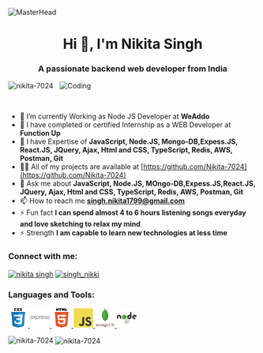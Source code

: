 ![MasterHead](https://www.techdigitalworld.com/images/new/Web-Development-Company.png)
<h1 align="center">Hi 👋, I'm Nikita Singh</h1>
<h3 align="center">A passionate backend web developer from India</h3>
<img align="right" alt="Coding" width="400" src="https://www.perfectlancer.com/blog/wp-content/uploads/2020/12/4709729-1024x1024.jpg">

<p align="left"> <img src="https://komarev.com/ghpvc/?username=nikita-7024&label=Profile%20views&color=0e75b6&style=flat" alt="nikita-7024" /> </p>

<p align="left"> <a href="https://twitter.com/" target="blank"><img src="https://img.shields.io/twitter/follow/?logo=twitter&style=for-the-badge" alt="" /></a> </p>

- 🔭 I’m currently Working as Node JS Developer at **WeAddo**
- 🔭 I have completed or certified Internship as a WEB Developer at **Function Up**
- 🌱 I have Expertise of **JavaScript, Node.JS, Mongo-DB,Expess.JS, React.JS, JQuery, Ajax, Html and CSS, TypeScript, Redis, AWS, Postman, Git**
- 👨‍💻 All of my projects are available at [https://github.com/Nikita-7024](https://github.com/Nikita-7024)
- 💬 Ask me about **JavaScript, Node.JS, MOngo-DB,Expess.JS,React.JS, JQuery, Ajax, Html and CSS, TypeScript, Redis, AWS, Postman, Git**
- 📫 How to reach me **singh.nikita1799@gmail.com**
- ⚡ Fun fact **I can spend almost 4 to 6 hours listening songs everyday and love sketching to relax my mind**
- ⚡ Strength **I am capable to learn new technologies at less time**

<h3 align="left">Connect with me:</h3>
<p align="left">
<a href="https://linkedin.com/in/nikita singh" target="blank"><img align="center" src="https://raw.githubusercontent.com/rahuldkjain/github-profile-readme-generator/master/src/images/icons/Social/linked-in-alt.svg" alt="nikita singh" height="30" width="40" /></a>
<a href="https://instagram.com/singh_nikki" target="blank"><img align="center" src="https://raw.githubusercontent.com/rahuldkjain/github-profile-readme-generator/master/src/images/icons/Social/instagram.svg" alt="singh_nikki" height="30" width="40" /></a>
</p>

<h3 align="left">Languages and Tools:</h3>
<p align="left"> <a href="https://www.w3schools.com/css/" target="_blank" rel="noreferrer"> <img src="https://raw.githubusercontent.com/devicons/devicon/master/icons/css3/css3-original-wordmark.svg" alt="css3" width="40" height="40"/> </a> <a href="https://expressjs.com" target="_blank" rel="noreferrer"> <img src="https://raw.githubusercontent.com/devicons/devicon/master/icons/express/express-original-wordmark.svg" alt="express" width="40" height="40"/> </a> <a href="https://www.w3.org/html/" target="_blank" rel="noreferrer"> <img src="https://raw.githubusercontent.com/devicons/devicon/master/icons/html5/html5-original-wordmark.svg" alt="html5" width="40" height="40"/> </a> <a href="https://developer.mozilla.org/en-US/docs/Web/JavaScript" target="_blank" rel="noreferrer"> <img src="https://raw.githubusercontent.com/devicons/devicon/master/icons/javascript/javascript-original.svg" alt="javascript" width="40" height="40"/> </a> <a href="https://www.mongodb.com/" target="_blank" rel="noreferrer"> <img src="https://raw.githubusercontent.com/devicons/devicon/master/icons/mongodb/mongodb-original-wordmark.svg" alt="mongodb" width="40" height="40"/> </a> <a href="https://nodejs.org" target="_blank" rel="noreferrer"> <img src="https://raw.githubusercontent.com/devicons/devicon/master/icons/nodejs/nodejs-original-wordmark.svg" alt="nodejs" width="40" height="40"/> </a> </p>

<p><img align="left" src="https://github-readme-stats.vercel.app/api/top-langs?username=nikita-7024&show_icons=true&locale=en&layout=compact" alt="nikita-7024" /></p>

<p>&nbsp;<img align="center" src="https://github-readme-stats.vercel.app/api?username=nikita-7024&show_icons=true&locale=en" alt="nikita-7024" /></p>
